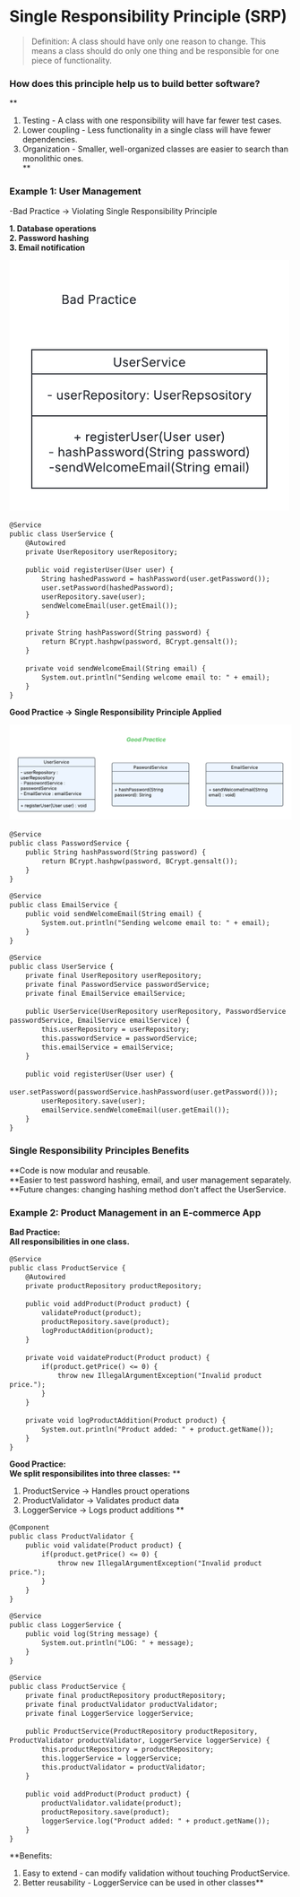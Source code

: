 # Single Responsibility Principle (SRP)
>Definition: A class should have only one reason to change.
This means a class should do only one thing and be responsible for one piece of functionality.

### How does this principle help us to build better software?
**
1. Testing - A class with one responsibility will have far fewer test cases. <br>
2. Lower coupling - Less functionality in a single class will have fewer dependencies. <br>
3. Organization - Smaller, well-organized classes are easier to search than monolithic ones. <br>
**

### Example 1: User Management

-Bad Practice -> Violating Single Responsibility Principle

**1. Database operations <br>
2. Password hashing <br>
3. Email notification** <br>

![page1](images/page1.png)

```
@Service
public class UserService {
    @Autowired
    private UserRepository userRepository;

    public void registerUser(User user) {
        String hashedPassword = hashPassword(user.getPassword());
        user.setPassword(hashedPassword);
        userRepository.save(user);
        sendWelcomeEmail(user.getEmail());
    }

    private String hashPassword(String password) {
        return BCrypt.hashpw(password, BCrypt.gensalt());
    }

    private void sendWelcomeEmail(String email) {
        System.out.println("Sending welcome email to: " + email);
    }
}
```

**Good Practice -> Single Responsibility Principle Applied**

![page2](images/page2.png)

```
@Service
public class PasswordService {
    public String hashPassword(String password) {
        return BCrypt.hashpw(password, BCrypt.gensalt());
    }
}
```

```
@Service
public class EmailService {
    public void sendWelcomeEmail(String email) {
        System.out.println("Sending welcome email to: " + email);
    }
}
```

```
@Service
public class UserService {
    private final UserRepository userRepository;
    private final PasswordService passwordService;
    private final EmailService emailService;

    public UserService(UserRepository userRepository, PasswordService passwordService, EmailService emailService) {
        this.userRepository = userRepository;
        this.passwordService = passwordService;
        this.emailService = emailService;
    }

    public void registerUser(User user) {
        user.setPassword(passwordService.hashPassword(user.getPassword()));
        userRepository.save(user);
        emailService.sendWelcomeEmail(user.getEmail());
    }
}

```
### Single Responsibility Principles Benefits
**Code is now modular and reusable. <br>
**Easier to test password hashing, email, and user management separately. <br>
**Future changes: changing hashing method don't affect the UserService. <br>


### Example 2: Product Management in an E-commerce App

**Bad Practice: <br> All responsibilities in one class.**


```
@Service
public class ProductService {
    @Autowired
    private productRepository productRepository;

    public void addProduct(Product product) {
        validateProduct(product);
        productRepository.save(product);
        logProductAddition(product);
    }

    private void vaidateProduct(Product product) {
        if(product.getPrice() <= 0) {
            throw new IllegalArgumentException("Invalid product price.");
        }
    }

    private void logProductAddition(Product product) {
        System.out.println("Product added: " + product.getName());
    }
}
```

**Good Practice:<br>We split responsibilites into three classes:**
**
1. ProductService -> Handles prouct operations
2. ProductValidator -> Validates product data
3. LoggerService -> Logs product additions
**
```
@Component
public class ProductValidator {
    public void validate(Product product) {
        if(product.getPrice() <= 0) {
            throw new IllegalArgumentException("Invalid product price.");
        }
    }
}
```

```
@Service
public class LoggerService {
    public void log(String message) {
        System.out.println("LOG: " + message);
    }
}
```

```
@Service
public class ProductService {
    private final productRepository productRepository;
    private final productValidator productValidator;
    private final LoggerService loggerService;

    public ProductService(ProductRepository productRepository, ProductValidator productValidator, LoggerService loggerService) {
        this.productRepository = productRepository;
        this.loggerService = loggerService;
        this.productValidator = productValidator;
    }

    public void addProduct(Product product) {
        productValidator.validate(product);
        productRepository.save(product);
        loggerService.log("Product added: " + product.getName());
    }
}
```
**Benefits: <br>
1. Easy to extend - can modify validation without touching ProductService. <br>
2. Better reusability - LoggerService can be used in other classes**